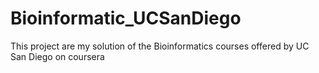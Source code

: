 # Bioinformatic_UCSanDiego
This project are my solution of the Bioinformatics courses offered by UC San Diego on coursera
